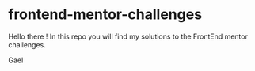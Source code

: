 # frontend-mentor-challenges

Hello there ! In this repo you will find my solutions to the FrontEnd mentor challenges. 

Gael